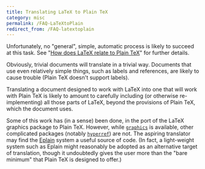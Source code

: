 ```yaml
---
title: Translating LaTeX to Plain TeX
category: misc
permalink: /FAQ-LaTeXtoPlain
redirect_from: /FAQ-latextoplain
---
```


Unfortunately, no "general", simple, automatic process is likely to
succeed at this task.  See 
"[How does LaTeX relate to Plain TeX](FAQ-LaTeXandPlain)"
for further details.

Obviously, trivial documents will translate in a trivial way.
Documents that use even relatively simple things, such as labels and
references, are likely to cause trouble (Plain TeX doesn't support
labels).

Translating a document designed to work with LaTeX into one
that will work with Plain TeX is likely to amount to carefully
including (or otherwise re-implementing) all those parts of LaTeX,
beyond the provisions of Plain TeX, which the document uses.

Some of this work has (in a sense) been done, in the port of the
LaTeX graphics package to Plain TeX.  However, while
[`graphics`](https://ctan.org/pkg/graphics) is available, other complicated packages (notably
[`hyperref`](https://ctan.org/pkg/hyperref)) are not.  The aspiring translator may find the
[Eplain](FAQ-eplain) system a useful source of code.  (In fact,
a light-weight system such as Eplain might reasonably be adopted as
an alternative target of translation, though it undoubtedly gives the
user more than the "bare minimum" that Plain TeX is designed to
offer.)

